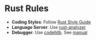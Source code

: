 # Rust Rules

- **Coding Styles**: Follow [Rust Style Guide](https://doc.rust-lang.org/stable/style-guide/)
- **Language Server**: Use [rust-analyzer](https://github.com/rust-lang/rust-analyzer)
- **Debugger**: Use [codelldb](https://github.com/vadimcn/codelldb). See [manual](https://github.com/vadimcn/codelldb/blob/master/MANUAL.md)
